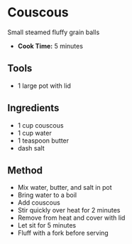 # Couscous

Small steamed fluffy grain balls

- **Cook Time:** 5 minutes

## Tools

- 1 large pot with lid

## Ingredients

- 1 cup couscous
- 1 cup water
- 1 teaspoon butter
- dash salt

## Method

- Mix water, butter, and salt in pot
- Bring water to a boil
- Add couscous
- Stir quickly over heat for 2 minutes
- Remove from heat and cover with lid
- Let sit for 5 minutes
- Fluff with a fork before serving
